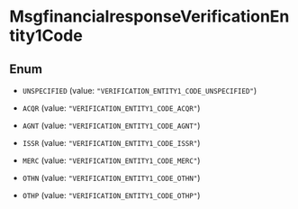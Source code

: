 

# MsgfinancialresponseVerificationEntity1Code

## Enum


* `UNSPECIFIED` (value: `"VERIFICATION_ENTITY1_CODE_UNSPECIFIED"`)

* `ACQR` (value: `"VERIFICATION_ENTITY1_CODE_ACQR"`)

* `AGNT` (value: `"VERIFICATION_ENTITY1_CODE_AGNT"`)

* `ISSR` (value: `"VERIFICATION_ENTITY1_CODE_ISSR"`)

* `MERC` (value: `"VERIFICATION_ENTITY1_CODE_MERC"`)

* `OTHN` (value: `"VERIFICATION_ENTITY1_CODE_OTHN"`)

* `OTHP` (value: `"VERIFICATION_ENTITY1_CODE_OTHP"`)



